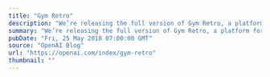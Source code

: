 ```yaml
---
title: "Gym Retro"
description: "We’re releasing the full version of Gym Retro, a platform for reinforcement learning research on games. This brings our publicly-released game count from around 70 Atari games and 30 Sega games to over 1,000 games across a variety of backing emulators. We’re also releasing the tool we use to add new games to the platform."
summary: "We’re releasing the full version of Gym Retro, a platform for reinforcement learning research on games. This brings our publicly-released game count from around 70 Atari games and 30 Sega games to over 1,000 games across a variety of backing emulators. We’re also releasing the tool we use to add new games to the platform."
pubDate: "Fri, 25 May 2018 07:00:00 GMT"
source: "OpenAI Blog"
url: "https://openai.com/index/gym-retro"
thumbnail: ""
---
```


